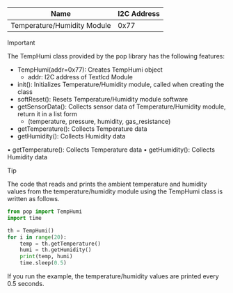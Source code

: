 | Name                        | I2C Address |
| --------------------------- | ----------- |
| Temperature/Humidity Module | 0x77        |

> [!IMPORTANT]
> The TempHumi class provided by the pop library has the following features:
>
> - TempHumi(addr=0x77): Creates TempHumi object
>   - addr: I2C address of Textlcd Module
> - init(): Initializes Temperature/Humidity module, called when creating the class
> - softReset(): Resets Temperature/Humidity module software
> - getSensorData(): Collects sensor data of Temperature/Humidity module, return it in a list form
>   - (temperature, pressure, humidity, gas_resistance)
> - getTemperature(): Collects Temperature data
> - getHumidity(): Collects Humidity data

• getTemperature(): Collects Temperature data
• getHumidity(): Collects Humidity data

> [!TIP]
> The code that reads and prints the ambient temperature and humidity values from the temperature/humidity module using the TempHumi class is written as follows.

```python
from pop import TempHumi
import time

th = TempHumi()
for i in range(20):
    temp = th.getTemperature()
    humi = th.getHumidity()
    print(temp, humi)
    time.sleep(0.5)
```

If you run the example, the temperature/humidity values are printed every 0.5 seconds.
